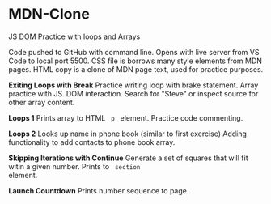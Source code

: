 # MDN-Clone
JS DOM Practice with loops and Arrays

Code pushed to GitHub with command line.
Opens with live server from VS Code to local port 5500.
CSS file is borrows many style elements from MDN pages.
HTML copy is a clone of MDN page text, used for practice purposes.

<strong>Exiting Loops with Break</strong>
Practice writing loop with brake statement. 
Array practice with JS. DOM interaction. 
Search for "Steve" or inspect source for other array content.

<strong>Loops 1</strong>
Prints array to HTML <code> p </code> element. 
Practice code commenting.

<strong>Loops 2</strong>
Looks up name in phone book (similar to first exercise)
Adding functionality to add contacts to phone book array.

<strong>Skipping Iterations with Continue</strong>
Generate a set of squares that will fit witin a given number.
Prints to <code> section </code> element.

<strong>Launch Countdown</strong>
Prints number sequence to page.

